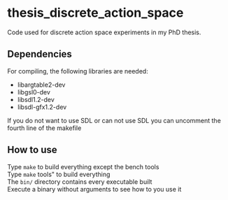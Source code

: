 thesis_discrete_action_space
===========================

Code used for discrete action space experiments in my PhD thesis.

## Dependencies

For compiling, the following libraries are needed:
 - libargtable2-dev
 - libgsl0-dev
 - libsdl1.2-dev
 - libsdl-gfx1.2-dev 

If you do not want to use SDL or can not use SDL you can uncomment the fourth line of the makefile

## How to use

Type `make` to build everything except the bench tools  
Type `make` tools" to build everything  
The `bin/` directory contains every executable built  
Execute a binary without arguments to see how to you use it  
